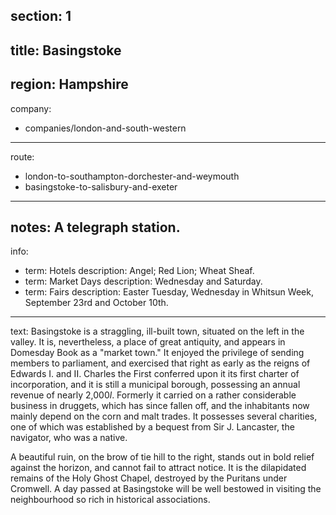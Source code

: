 ﻿section: 1
----
title: Basingstoke
----
region: Hampshire
----
company:
- companies/london-and-south-western
----
route:
- london-to-southampton-dorchester-and-weymouth
- basingstoke-to-salisbury-and-exeter
----
notes: A telegraph station.
----
info:
- term: Hotels
  description: Angel; Red Lion; Wheat Sheaf.
- term: Market Days
  description: Wednesday and Saturday.
- term: Fairs
  description: Easter Tuesday, Wednesday in Whitsun Week, September 23rd and October 10th.
----
text: Basingstoke is a straggling, ill-built town, situated on the left in the valley. It is, nevertheless, a place of great antiquity, and appears in Domesday Book as a "market town." It enjoyed the privilege of sending members to parliament, and exercised that right as early as the reigns of Edwards I. and II. Charles the First conferred upon it its first charter of incorporation, and it is still a municipal borough, possessing an annual revenue of nearly 2,000*l*. Formerly it carried on a rather considerable business in druggets, which has since fallen off, and the inhabitants now mainly depend on the corn and malt trades. It possesses several charities, one of which was established by a bequest from Sir J. Lancaster, the navigator, who was a native.

A beautiful ruin, on the brow of tie hill to the right, stands out in bold relief against the horizon, and cannot fail to attract notice. It is the dilapidated remains of the Holy Ghost Chapel, destroyed by the Puritans under Cromwell. A day passed at Basingstoke will be well bestowed in visiting the neighbourhood so rich in historical associations.
